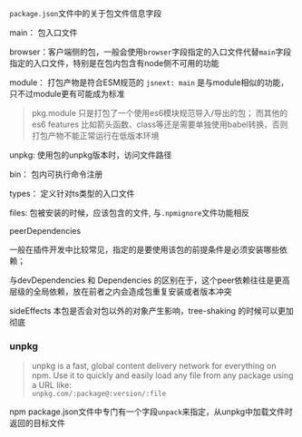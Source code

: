 `package.json`文件中的关于包文件信息字段

main： 包入口文件

browser：客户端侧的包，一般会使用`browser`字段指定的入口文件代替`main`字段指定的入口文件，特别是在包内包含有node侧不可用的功能

module： 打包产物是符合ESM规范的
`jsnext: main` 是与module相似的功能，只不过module更有可能成为标准

> pkg.module 只是打包了一个使用es6模块规范导入/导出的包； 而其他的es6 features 比如箭头函数、class等还是需要单独使用babel转换，否则打包产物不能正常运行在低版本环境

unpkg: 使用包的unpkg版本时，访问文件路径


bin： 包内可执行命令注册

types： 定义针对ts类型的入口文件

files: 包被安装的时候，应该包含的文件, 与`.npmignore`文件功能相反



peerDependencies

一般在插件开发中比较常见，指定的是要使用该包的前提条件是必须安装哪些依赖；

与devDependencies 和 Dependencies 的区别在于，这个peer依赖往往是更高层级的全局依赖，放在前者之内会造成包重复安装或者版本冲突


sideEffects
本包是否会对包以外的对象产生影响，tree-shaking 的时候可以更加彻底


### unpkg
> unpkg is a fast, global content delivery network for everything on npm. Use it to quickly and easily load any file from any package using a URL like:  
> `unpkg.com/:package@:version/:file`

npm package.json文件中专门有一个字段`unpack`来指定，从unpkg中加载文件时返回的目标文件 

